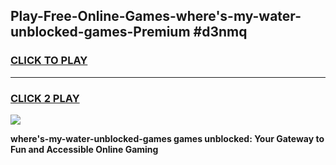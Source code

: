 
## Play-Free-Online-Games-where's-my-water-unblocked-games-Premium #d3nmq
<h3>
<a href="https://premium.freeplayer.one?title=where's-my-water-unblocked-games&ref=8M">CLICK TO PLAY</a></h3>
<hr>

<h3>
<a href="https://premium.freeplayer.one?title=where's-my-water-unblocked-games&ref=8M">CLICK 2 PLAY</a>
  
</h3>

<a href="https://premium.freeplayer.one?title=where's-my-water-unblocked-games&ref=8M"><img src="https://clearcache.store/games.png"></a>


**where's-my-water-unblocked-games games unblocked: Your Gateway to Fun and Accessible Online Gaming**
